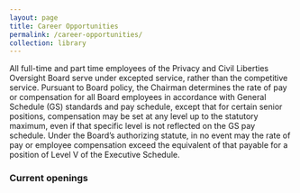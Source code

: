 ```yaml
---
layout: page
title: Career Opportunities
permalink: /career-opportunities/
collection: library
---
```


All full-time and part time employees of the Privacy and Civil Liberties Oversight Board serve under excepted service, rather than the competitive service. Pursuant to Board policy, the Chairman determines the rate of pay or compensation for all Board employees in accordance with General Schedule (GS) standards and pay schedule, except that for certain senior positions, compensation may be set at any level up to the statutory maximum, even if that specific level is not reflected on the GS pay schedule. Under the Board’s authorizing statute, in no event may the rate of pay or employee compensation exceed the equivalent of that payable for a position of Level V of the Executive Schedule.

### Current openings

